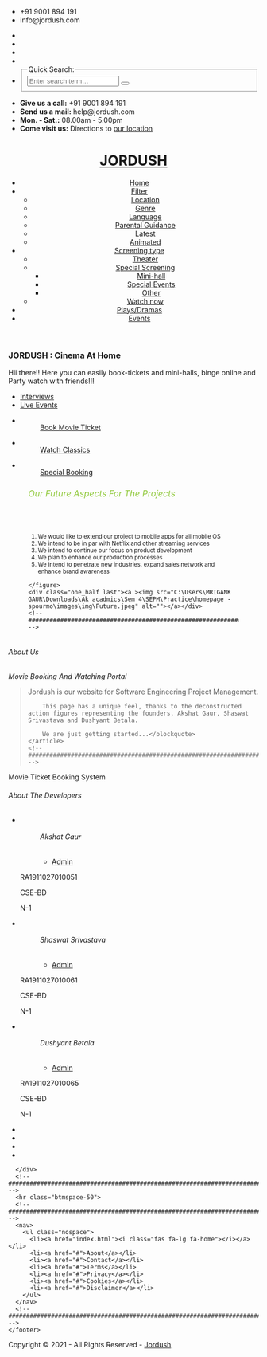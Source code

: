 <!DOCTYPE html>

<html lang="">
<head>
<title>Movie Booking Proj Trial</title>
<meta charset="utf-8">
<meta name="viewport" content="width=device-width, initial-scale=1.0, maximum-scale=1.0, user-scalable=no">
<link href="layout/styles/layout.css" rel="stylesheet" type="text/css" media="all">
</head>
<body id="top">
<!-- ################################################################################################ -->
<!-- ################################################################################################ -->
<!-- ################################################################################################ -->
<div class="wrapper row0">
  <div id="topbar" class="hoc clear"> 
    <!-- ################################################################################################ -->
    <div class="fl_left">
      <ul class="nospace">
        <li><i class="fas fa-mobile-alt rgtspace-5"></i> +91 9001 894 191</li>
        <li><i class="far fa-envelope rgtspace-5"></i> info@jordush.com</li>
      </ul>
    </div>
    <div class="fl_right">
      <ul class="nospace">
        <li><a href="#"><i class="fas fa-home"></i></a></li>
        <li><a href="mailto:help@jordush.com" title="Help Centre"><i class="far fa-life-ring"></i></a></li>
        <li><a href="#" title="Login"><i class="fas fa-sign-in-alt"></i></a></li>
        <li><a href="#" title="Sign Up"><i class="fas fa-edit"></i></a></li>
        <li id="searchform">
          <div>
            <form action="#" method="post">
              <fieldset>
                <legend>Quick Search:</legend>
                <input type="text" placeholder="Enter search term&hellip;">
                <button type="submit"><i class="fas fa-search"></i></button>
              </fieldset>
            </form>
          </div>
        </li>
      </ul>
    </div>
    <!-- ################################################################################################ -->
  </div>
</div>
<!-- ################################################################################################ -->
<!-- ################################################################################################ -->
<!-- ################################################################################################ -->
<div class="wrapper row1">
  <section id="ctdetails" class="hoc clear"> 
    <!-- ################################################################################################ -->
    <ul class="nospace clear">
      <li class="one_quarter first">
        <div class="block clear"><a href="#"><i class="fas fa-phone"></i></a> <span><strong>Give us a call:</strong> +91 9001 894 191</span></div>
      </li>
      <li class="one_quarter">
        <div class="block clear"><a href="mailto:help@jordush.com"><i class="fas fa-envelope"></i></a> <span><strong>Send us a mail:</strong> help@jordush.com</span></div>
      </li>
      <li class="one_quarter">
        <div class="block clear"><a href="#"><i class="fas fa-clock"></i></a> <span><strong> Mon. - Sat.:</strong> 08.00am - 5.00pm</span></div>
      </li>
      <li class="one_quarter">
        <div class="block clear"><a href="https://www.srmist.edu.in/"><i class="fas fa-map-marker-alt"></i></a> <span><strong>Come visit us:</strong> Directions to <a href="https://www.google.com/maps/place/SRM+Institute+of+Science+and+Technology/@12.823082,80.0420528,17z/data=!3m1!4b1!4m5!3m4!1s0x3a52f712b82a78d9:0xfdb944a3aee53831!8m2!3d12.823082!4d80.0442415">our location</a></span></div>
      </li>
    </ul>
    <!-- ################################################################################################ -->
  </section>
</div>
<!-- ################################################################################################ -->
<!-- ################################################################################################ -->
<!-- ################################################################################################ -->
<!-- Top Background Image Wrapper -->
<div class="bgded overlay padtop" style="background-image:url('');"> 
  <!-- ################################################################################################ -->
  <!-- ################################################################################################ -->
  <!-- ################################################################################################ -->
  <header id="header" class="hoc clear">
    <div id="logo" class="fl_left"> 
      <!-- ################################################################################################ -->
      <h1><a href="index.html">JORDUSH</a></h1>
      <!-- ################################################################################################ -->
    </div>
    <nav id="mainav" class="fl_right"> 
      <!-- ################################################################################################ -->
      <ul class="clear">
        <li class="active"><a href="index.html">Home</a></li>
        <li><a class="drop" href="#">Filter</a>
          <ul>
            <li><a href="index.html">Location</a></li>
            <li><a href="index.html">Genre</a></li>
            <li><a href="index.html">Language</a></li>
            <li><a href="index.html">Parental Guidance</a></li>
            <li><a href="index.html">Latest</a></li>
            <li><a href="index.html">Animated</a></li>
            <!--
            <li><a href="pages/full-width.html">Full Width</a></li>
            <li><a href="pages/sidebar-left.html">Sidebar Left</a></li>
            <li><a href="pages/sidebar-right.html">Sidebar Right</a></li>
            <li><a href="pages/basic-grid.html">Basic Grid</a></li>
            <li><a href="pages/font-icons.html">Font Icons</a></li> 
            -->
          </ul>
        </li>
        <li><a class="drop" href="#">Screening type</a>
          <ul>
            <li><a href="pages/gallery.html">Theater</a></li>
            <li><a class="drop" href="#">Special Screening</a>
              <ul>
                <li><a href="#">Mini-hall</a></li>
                <li><a href="#">Special Events</a></li>
                <li><a href="#">Other</a></li>
              </ul>
            </li>
            <li><a href="C:\Users\MRIGANK GAUR\Downloads\Ak acadmics\Sem 4\SEPM\Practice\homepage - spourmo\pages\gallery 2.html">Watch now</a></li>
          </ul>
        </li>
        <li><a href="#">Plays/Dramas</a></li>
        <li><a href="#">Events</a></li>
        <!-- <li><a href="#">Link Text</a></li> -->
      </ul>
      <!-- ################################################################################################ -->
    </nav>
  </header>
  <!-- ################################################################################################ -->
  <!-- ################################################################################################ -->
  <!-- ################################################################################################ -->
  <div id="pageintro" class="hoc clear"> 
    <!-- ################################################################################################ -->
    <article>
      <h3 class="heading">JORDUSH : Cinema At Home</h3>
      <p>Hii there!! Here you can easily book-tickets and mini-halls, binge online and Party watch with friends!!! </p>
      <footer>
        <ul class="nospace inline pushright">
          <li><a class="btn" href="#">Interviews</a></li>
          <li><a class="btn inverse" href="#">Live Events</a></li>
        </ul>
      </footer>
    </article>
    <!-- ################################################################################################ -->
  </div>
  <!-- ################################################################################################ -->
</div>
<!-- End Top Background Image Wrapper -->
<!-- ################################################################################################ -->
<!-- ################################################################################################ -->
<!-- ################################################################################################ -->
<div class="wrapper row3">
  <main class="hoc container clear"> 
    <!-- main body -->
    <!-- ################################################################################################ -->
    <section id="introblocks">
      <ul class="nospace group grid-3">
        <li class="one_third">
          <figure><a class="imgover" href="C:\Users\MRIGANK GAUR\Downloads\Ak acadmics\Sem 4\SEPM\Practice\homepage - spourmo\pages\gallery.html"><img src="C:\Users\MRIGANK GAUR\Downloads\Ak acadmics\Sem 4\SEPM\Practice\homepage - spourmo\images\Theatre.jpeg" alt=""></a>
            <figcaption><a href="#">Book Movie Ticket</a></figcaption>
          </figure>
        </li>
        <li class="one_third">
          <figure><a class="imgover" href="C:\Users\MRIGANK GAUR\Downloads\Ak acadmics\Sem 4\SEPM\Practice\homepage - spourmo\pages\gallery 2.html"><img src="C:\Users\MRIGANK GAUR\Downloads\Ak acadmics\Sem 4\SEPM\Practice\homepage - spourmo\images\img\watchonline.jpg" alt=""></a>
            <figcaption><a href="#">Watch Classics</a></figcaption>
          </figure>
        </li>
        <li class="one_third">
          <figure><a class="imgover" href="#"><img src="C:\Users\MRIGANK GAUR\Downloads\Ak acadmics\Sem 4\SEPM\Practice\homepage - spourmo\images\img\mini.jpeg" alt=""></a>
            <figcaption><a href="#">Special Booking</a></figcaption>
          </figure>
        </li>
      </ul>
    </section>
    <!-- ################################################################################################ -->
    <!-- / main body -->
    <div class="clear"></div>
  </main>
</div>
<!-- ################################################################################################ -->
<!-- ################################################################################################ -->
<!-- ################################################################################################ -->
<div class="bgded overlay" style="background-image:url('');">
  <section class="hoc container clear"> 
    <!-- ################################################################################################ -->
    <figure class="one_half first">
      <h6 class="heading" style="font-size:1.8vw; color: #8EC837" >Our Future Aspects For The Projects</h6>
      <br>
      <ol type= "1" class="btmspace-30" style="font-size:1.2vw"> 
        <li>We would like to extend our project to mobile apps for all mobile OS</li>
        <li>We intend to be in par with Netflix and other streaming services </li>
        <li>We intend to continue our focus on product development</li> 
        <li>We plan to enhance our production processes</li>
        <li>We intend to penetrate new industries, expand sales network and enhance brand awareness</li>
      </ol>
      
    </figure>
    <div class="one_half last"><a ><img src="C:\Users\MRIGANK GAUR\Downloads\Ak acadmics\Sem 4\SEPM\Practice\homepage - spourmo\images\img\Future.jpeg" alt=""></a></div>
    <!-- ################################################################################################ -->
  </section>
</div>
<div class="bgded overlay" style="background-image:url('');">
  <section id="testimonials" class="hoc container clear"> 
    <!-- ################################################################################################ -->
    <article>
      <figure><img src="C:\Users\MRIGANK GAUR\Downloads\Ak acadmics\Sem 4\SEPM\Practice\homepage - spourmo\images\img\watchon.jfif" alt=""></figure>
      <h6 class="heading font-x2">About Us</h6>
      <em>Movie Booking And Watching Portal</em>
      <blockquote>Jordush is our website for Software Engineering Project Management.
        
        This page has a unique feel, thanks to the deconstructed action figures representing the founders, Akshat Gaur, Shaswat Srivastava and Dushyant Betala.
        
        We are just getting started...</blockquote>
    </article>
    <!-- ################################################################################################ -->
  </section>
</div>
<!-- ################################################################################################ -->
<!-- ################################################################################################ -->
<!-- ################################################################################################ -->
<div class="wrapper row2">
  <section class="hoc container clear"> 
    <!-- ################################################################################################ -->
    <div class="sectiontitle">
      <p class="nospace font-xs">Movie Ticket Booking System</p>
      <h6 class="heading">About The Developers</h6>
    </div>
    <ul id="latest" class="nospace group sd-third">
      <li class="one_third first">
        <article>
          <figure><a class="imgover" href="https://www.linkedin.com/in/akshat-gaur-2906851a5/"><img src="C:\Users\MRIGANK GAUR\Downloads\Ak acadmics\Sem 4\SEPM\Practice\homepage - spourmo\images\img\akk.jpeg" alt=""></a>
            <figcaption>
              <h6 class="heading">Akshat Gaur</h6>
              <ul class="nospace meta clear">
                <li><i class="fas fa-user"></i> <a href="#">Admin</a></li>
              </ul>
            </figcaption>
          </figure>
          <p>RA1911027010051</p>
          <p>CSE-BD</p>
          <p>N-1</p>
        </article>
      </li>
      <li class="one_third">
        <article>
          <figure><a class="imgover" href="https://www.linkedin.com/in/shaswat-srivastava-03a67118b/"><img src="C:\Users\MRIGANK GAUR\Downloads\Ak acadmics\Sem 4\SEPM\Practice\homepage - spourmo\images\img\Shaswatppic.jfif" alt=""></a>
            <figcaption>
              <h6 class="heading">Shaswat Srivastava</h6>
              <ul class="nospace meta clear">
                <li><i class="fas fa-user"></i> <a href="#">Admin</a></li>
              </ul>
            </figcaption>
          </figure>
          <p>RA1911027010061</p>
          <p>CSE-BD</p>
          <p>N-1</p>
        </article>
      </li>
      <li class="one_third">
        <article>
          <figure><a class="imgover" href="http://www.linkedin.com/in/dushyant-betala-277b8118b"><img src="C:\Users\MRIGANK GAUR\Downloads\Ak acadmics\Sem 4\SEPM\Practice\homepage - spourmo\images\img\Dus.jpeg" alt=""></a>
            <figcaption>
              <h6 class="heading">Dushyant Betala</h6>
              <ul class="nospace meta clear">
                <li><i class="fas fa-user"></i> <a href="#">Admin</a></li>
              </ul>
            </figcaption>
          </figure>
          <p>RA1911027010065</p>
          <p>CSE-BD</p>
          <p>N-1</p>
        </article>
      </li>
    </ul>
    <!-- ################################################################################################ -->
  </section>
</div>
<!-- ################################################################################################ -->
<!-- ################################################################################################ -->
<!-- ################################################################################################ -->
<!-- Bottom Background Image Wrapper -->
<div class="bgded overlay" style="background-image:url('');"> 
  <!-- ################################################################################################ -->
  <div class="wrapper row4">
    <footer id="footer" class="hoc clear"> 
      <!-- ################################################################################################ -->
      <div class="group btmspace-50">
        <div class="one_quarter sd-third">
          <ul class="faico clear">
            <li><a class="faicon-facebook" href="https://www.facebook.com/akshat.gaur.9210/"><i class="fab fa-facebook"></i></a></li>
            <li><a class="faicon-google-plus" href="mailto:help@jordush.com"><i class="fab fa-google-plus-g"></i></a></li>
            <li><a class="faicon-linkedin" href="https://www.linkedin.com/in/shaswat-srivastava-03a67118b/"><i class="fab fa-linkedin"></i></a></li>
            <li><a class="faicon-twitter" href="https://twitter.com/DushyantBetala"><i class="fab fa-twitter"></i></a></li>
          </ul>
        </div>
        
      </div>
      <!-- ################################################################################################ -->
      <hr class="btmspace-50">
      <!-- ################################################################################################ -->
      <nav>
        <ul class="nospace">
          <li><a href="index.html"><i class="fas fa-lg fa-home"></i></a></li>
          <li><a href="#">About</a></li>
          <li><a href="#">Contact</a></li>
          <li><a href="#">Terms</a></li>
          <li><a href="#">Privacy</a></li>
          <li><a href="#">Cookies</a></li>
          <li><a href="#">Disclaimer</a></li>
        </ul>
      </nav>
      <!-- ################################################################################################ -->
    </footer>
  </div>
  <!-- ################################################################################################ -->
  <!-- ################################################################################################ -->
  <!-- ################################################################################################ -->
  <div class="wrapper row5">
    <div id="copyright" class="hoc clear"> 
      <!-- ################################################################################################ -->
      <p class="fl_right">Copyright &copy; 2021 - All Rights Reserved - <a href="#">Jordush</a></p>
      <!-- ################################################################################################ -->
    </div>
  </div>
  <!-- ################################################################################################ -->
</div>
<!-- End Bottom Background Image Wrapper -->
<!-- ################################################################################################ -->
<!-- ################################################################################################ -->
<!-- ################################################################################################ -->
<a id="backtotop" href="#top"><i class="fas fa-chevron-up"></i></a>
<!-- JAVASCRIPTS -->
<script src="layout/scripts/jquery.min.js"></script>
<script src="layout/scripts/jquery.backtotop.js"></script>
<script src="layout/scripts/jquery.mobilemenu.js"></script>
</body>
</html>
